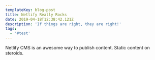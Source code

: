 ```yaml
---
templateKey: blog-post
title: Netlify Really Rocks
date: 2019-04-18T12:38:42.121Z
description: 'If things are right, they are right!'
tags:
  - '#test'
---
```

Netlify CMS is an awesome way to publish content. Static content on steroids.
